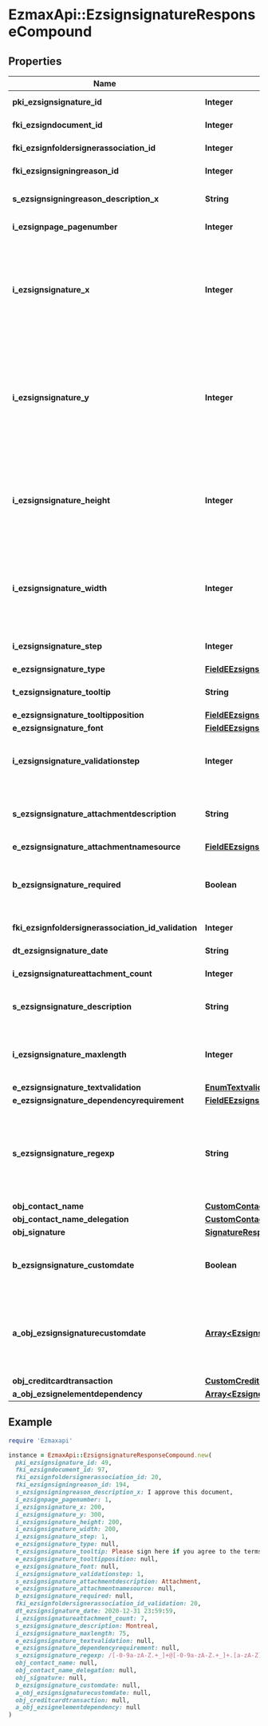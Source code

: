 # EzmaxApi::EzsignsignatureResponseCompound

## Properties

| Name | Type | Description | Notes |
| ---- | ---- | ----------- | ----- |
| **pki_ezsignsignature_id** | **Integer** | The unique ID of the Ezsignsignature |  |
| **fki_ezsigndocument_id** | **Integer** | The unique ID of the Ezsigndocument |  |
| **fki_ezsignfoldersignerassociation_id** | **Integer** | The unique ID of the Ezsignfoldersignerassociation |  |
| **fki_ezsignsigningreason_id** | **Integer** | The unique ID of the Ezsignsigningreason | [optional] |
| **s_ezsignsigningreason_description_x** | **String** | The description of the Ezsignsigningreason in the language of the requester | [optional] |
| **i_ezsignpage_pagenumber** | **Integer** | The page number in the Ezsigndocument |  |
| **i_ezsignsignature_x** | **Integer** | The X coordinate (Horizontal) where to put the Ezsignsignature on the page.  Coordinate is calculated at 100dpi (dot per inch). So for example, if you want to put the Ezsignsignature 2 inches from the left border of the page, you would use \&quot;200\&quot; for the X coordinate. |  |
| **i_ezsignsignature_y** | **Integer** | The Y coordinate (Vertical) where to put the Ezsignsignature on the page.  Coordinate is calculated at 100dpi (dot per inch). So for example, if you want to put the Ezsignsignature 3 inches from the top border of the page, you would use \&quot;300\&quot; for the Y coordinate. |  |
| **i_ezsignsignature_height** | **Integer** | The height of the Ezsignsignature.  Size is calculated at 100dpi (dot per inch). So for example, if you want the Ezsignsignature to have an height of 2 inches, you would use \&quot;200\&quot; for the iEzsignsignatureHeight. | [optional] |
| **i_ezsignsignature_width** | **Integer** | The width of the Ezsignsignature.  Size is calculated at 100dpi (dot per inch). So for example, if you want the Ezsignsignature to have a width of 2 inches, you would use \&quot;200\&quot; for the iEzsignsignatureWidth. | [optional] |
| **i_ezsignsignature_step** | **Integer** | The step when the Ezsignsigner will be invited to sign |  |
| **e_ezsignsignature_type** | [**FieldEEzsignsignatureType**](FieldEEzsignsignatureType.md) |  |  |
| **t_ezsignsignature_tooltip** | **String** | A tooltip that will be presented to Ezsignsigner about the Ezsignsignature | [optional] |
| **e_ezsignsignature_tooltipposition** | [**FieldEEzsignsignatureTooltipposition**](FieldEEzsignsignatureTooltipposition.md) |  | [optional] |
| **e_ezsignsignature_font** | [**FieldEEzsignsignatureFont**](FieldEEzsignsignatureFont.md) |  | [optional] |
| **i_ezsignsignature_validationstep** | **Integer** | The step when the Ezsignsigner will be invited to validate the Ezsignsignature of eEzsignsignatureType Attachments | [optional] |
| **s_ezsignsignature_attachmentdescription** | **String** | The description attached to the attachment name added in Ezsignsignature of eEzsignsignatureType Attachments | [optional] |
| **e_ezsignsignature_attachmentnamesource** | [**FieldEEzsignsignatureAttachmentnamesource**](FieldEEzsignsignatureAttachmentnamesource.md) |  | [optional] |
| **b_ezsignsignature_required** | **Boolean** | Whether the Ezsignsignature is required or not. This field is relevant only with Ezsignsignature with eEzsignsignatureType &#x3D; Attachments. | [optional] |
| **fki_ezsignfoldersignerassociation_id_validation** | **Integer** | The unique ID of the Ezsignfoldersignerassociation | [optional] |
| **dt_ezsignsignature_date** | **String** | The date the Ezsignsignature was signed | [optional] |
| **i_ezsignsignatureattachment_count** | **Integer** | The count of Ezsignsignatureattachment | [optional] |
| **s_ezsignsignature_description** | **String** | The value entered while signing Ezsignsignature of eEzsignsignatureType **City**, **FieldText** and **FieldTextarea** | [optional] |
| **i_ezsignsignature_maxlength** | **Integer** | The maximum length for the value in the Ezsignsignature  This can only be set if eEzsignsignatureType is **FieldText** or **FieldTextarea** | [optional] |
| **e_ezsignsignature_textvalidation** | [**EnumTextvalidation**](EnumTextvalidation.md) |  | [optional] |
| **e_ezsignsignature_dependencyrequirement** | [**FieldEEzsignsignatureDependencyrequirement**](FieldEEzsignsignatureDependencyrequirement.md) |  | [optional] |
| **s_ezsignsignature_regexp** | **String** | A regular expression to indicate what values are acceptable for the Ezsignsignature.  This can only be set if eEzsignsignatureType is **FieldText** or **FieldTextarea** and eEzsignsignatureTextvalidation is **Custom** | [optional] |
| **obj_contact_name** | [**CustomContactNameResponse**](CustomContactNameResponse.md) |  |  |
| **obj_contact_name_delegation** | [**CustomContactNameResponse**](CustomContactNameResponse.md) |  | [optional] |
| **obj_signature** | [**SignatureResponseCompound**](SignatureResponseCompound.md) |  | [optional] |
| **b_ezsignsignature_customdate** | **Boolean** | Whether the Ezsignsignature has a custom date format or not. (Only possible when eEzsignsignatureType is **Name** or **Handwritten**) | [optional] |
| **a_obj_ezsignsignaturecustomdate** | [**Array&lt;EzsignsignaturecustomdateResponseCompound&gt;**](EzsignsignaturecustomdateResponseCompound.md) | An array of custom date blocks that will be filled at the time of signature.  Can only be used if bEzsignsignatureCustomdate is true.  Use an empty array if you don&#39;t want to have a date at all. | [optional] |
| **obj_creditcardtransaction** | [**CustomCreditcardtransactionResponse**](CustomCreditcardtransactionResponse.md) |  | [optional] |
| **a_obj_ezsignelementdependency** | [**Array&lt;EzsignelementdependencyResponseCompound&gt;**](EzsignelementdependencyResponseCompound.md) |  | [optional] |

## Example

```ruby
require 'Ezmaxapi'

instance = EzmaxApi::EzsignsignatureResponseCompound.new(
  pki_ezsignsignature_id: 49,
  fki_ezsigndocument_id: 97,
  fki_ezsignfoldersignerassociation_id: 20,
  fki_ezsignsigningreason_id: 194,
  s_ezsignsigningreason_description_x: I approve this document,
  i_ezsignpage_pagenumber: 1,
  i_ezsignsignature_x: 200,
  i_ezsignsignature_y: 300,
  i_ezsignsignature_height: 200,
  i_ezsignsignature_width: 200,
  i_ezsignsignature_step: 1,
  e_ezsignsignature_type: null,
  t_ezsignsignature_tooltip: Please sign here if you agree to the terms,
  e_ezsignsignature_tooltipposition: null,
  e_ezsignsignature_font: null,
  i_ezsignsignature_validationstep: 1,
  s_ezsignsignature_attachmentdescription: Attachment,
  e_ezsignsignature_attachmentnamesource: null,
  b_ezsignsignature_required: null,
  fki_ezsignfoldersignerassociation_id_validation: 20,
  dt_ezsignsignature_date: 2020-12-31 23:59:59,
  i_ezsignsignatureattachment_count: 7,
  s_ezsignsignature_description: Montreal,
  i_ezsignsignature_maxlength: 75,
  e_ezsignsignature_textvalidation: null,
  e_ezsignsignature_dependencyrequirement: null,
  s_ezsignsignature_regexp: /[-0-9a-zA-Z.+_]+@[-0-9a-zA-Z.+_]+.[a-zA-Z]{2,4}/,
  obj_contact_name: null,
  obj_contact_name_delegation: null,
  obj_signature: null,
  b_ezsignsignature_customdate: null,
  a_obj_ezsignsignaturecustomdate: null,
  obj_creditcardtransaction: null,
  a_obj_ezsignelementdependency: null
)
```

